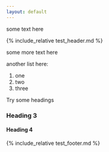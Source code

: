 ```yaml
---
layout: default
---
```



<!-- todo/fix: move to sandbox @ planetjekyll - why? why not?
    or use test/  folder here
  -->

some text here

{% include_relative test_header.md %}


some more text here


another list here:

1. one
2. two
3. three

Try some headings

### Heading 3

#### Heading 4

{% include_relative test_footer.md %}

